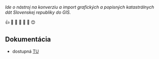 _Ide o nástroj na konverziu a import grafických a popisných katastrálnych dát Slovenskej republiky do GIS._ 

:+1: :pray: :e-mail: :hear_no_evil: :speak_no_evil: :see_no_evil: :blush:

## Dokumentácia

- dostupná [TU](https://github.com/lfurtkevicova/kn-stuff/wiki)


